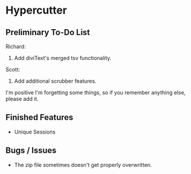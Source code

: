 Hypercutter
===========

Preliminary To-Do List
----------------------

Richard:

1. Add diviText's merged tsv functionality.

Scott:

1. Add additional scrubber features.

I'm positive I'm forgetting some things, so if you remember anything else, please add it.

Finished Features
-----------------

- Unique Sessions

Bugs / Issues
-------------

- The zip file sometimes doesn't get properly overwritten.